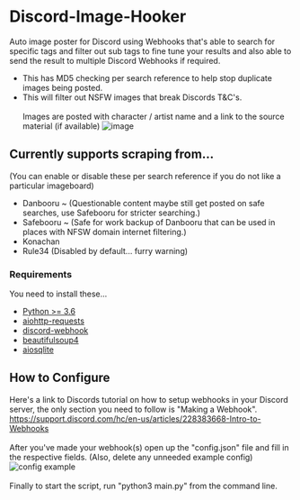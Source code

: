 # Discord-Image-Hooker
Auto image poster for Discord using Webhooks that's able to search for specific tags and filter out sub tags to fine tune your results and also able to send the result to multiple Discord Webhooks if required. <br/>
* This has MD5 checking per search reference to help stop duplicate images being posted.<br/>
* This will filter out NSFW images that break Discords T&C's.<br/><br/>
Images are posted with character / artist name and a link to the source material (if available)
![image](https://user-images.githubusercontent.com/12100786/235229294-9d2c096e-883f-4ca6-a199-c04c946cf59f.png)

## Currently supports scraping from...
(You can enable or disable these per search reference if you do not like a particular imageboard)
* Danbooru ~ (Questionable content maybe still get posted on safe searches, use Safebooru for stricter searching.)
* Safebooru ~ (Safe for work backup of Danbooru that can be used in places with NFSW domain internet filtering.)
* Konachan
* Rule34 (Disabled by default... furry warning)

### Requirements
You need to install these...
* [Python >= 3.6](https://www.python.org/downloads/)
* [aiohttp-requests](https://pypi.org/project/aiohttp-requests/)
* [discord-webhook](https://pypi.org/project/discord-webhook/)
* [beautifulsoup4](https://pypi.org/project/beautifulsoup4/)
* [aiosqlite](https://pypi.org/project/aiosqlite/)

## How to Configure
Here's a link to Discords tutorial on how to setup webhooks in your Discord server, the only section you need to follow is "Making a Webhook".<br/>
https://support.discord.com/hc/en-us/articles/228383668-Intro-to-Webhooks
<br /><br />
After you've made your webhook(s) open up the "config.json" file and fill in the respective fields. (Also, delete any unneeded example config)
![config example](https://cdn.discordapp.com/attachments/591684716760006692/713002817262059560/Screenshot_2020-05-21_13-18-26.png)
<br /><br />
Finally to start the script, run "python3 main.py" from the command line.

